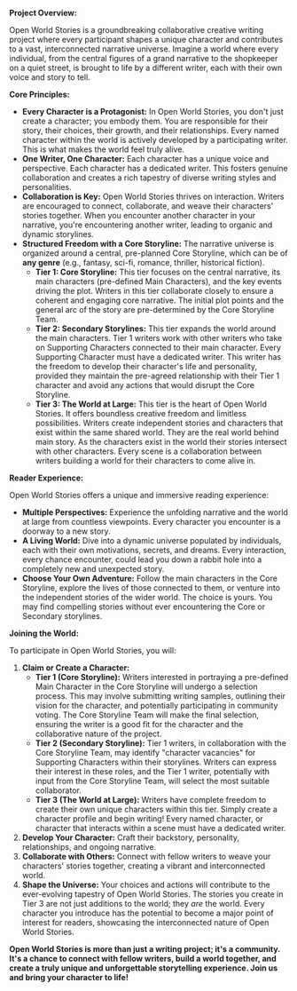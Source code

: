 **Project Overview:**

Open World Stories is a groundbreaking collaborative creative writing project where every participant shapes a unique character and contributes to a vast, interconnected narrative universe. Imagine a world where every individual, from the central figures of a grand narrative to the shopkeeper on a quiet street, is brought to life by a different writer, each with their own voice and story to tell.

**Core Principles:**


- **Every Character is a Protagonist:** In Open World Stories, you don't just create a character; you embody them. You are responsible for their story, their choices, their growth, and their relationships. Every named character within the world is actively developed by a participating writer. This is what makes the world feel truly alive.
- **One Writer, One Character:** Each character has a unique voice and perspective. Each character has a dedicated writer. This fosters genuine collaboration and creates a rich tapestry of diverse writing styles and personalities.
- **Collaboration is Key:** Open World Stories thrives on interaction. Writers are encouraged to connect, collaborate, and weave their characters' stories together. When you encounter another character in your narrative, you're encountering another writer, leading to organic and dynamic storylines.
- **Structured Freedom with a Core Storyline:** The narrative universe is organized around a central, pre-planned Core Storyline, which can be of **any genre** (e.g., fantasy, sci-fi, romance, thriller, historical fiction).
	- **Tier 1: Core Storyline:** This tier focuses on the central narrative, its main characters (pre-defined Main Characters), and the key events driving the plot. Writers in this tier collaborate closely to ensure a coherent and engaging core narrative. The initial plot points and the general arc of the story are pre-determined by the Core Storyline Team.
	- **Tier 2: Secondary Storylines:** This tier expands the world around the main characters. Tier 1 writers work with other writers who take on Supporting Characters connected to their main character. Every Supporting Character must have a dedicated writer. This writer has the freedom to develop their character's life and personality, provided they maintain the pre-agreed relationship with their Tier 1 character and avoid any actions that would disrupt the Core Storyline.
	- **Tier 3: The World at Large:** This tier is the heart of Open World Stories. It offers boundless creative freedom and limitless possibilities. Writers create independent stories and characters that exist within the same shared world. They are the real world behind main story. As the characters exist in the world their stories intersect with other characters. Every scene is a collaboration between writers building a world for their characters to come alive in.

**Reader Experience:**

Open World Stories offers a unique and immersive reading experience:


- **Multiple Perspectives:** Experience the unfolding narrative and the world at large from countless viewpoints. Every character you encounter is a doorway to a new story.
- **A Living World:** Dive into a dynamic universe populated by individuals, each with their own motivations, secrets, and dreams. Every interaction, every chance encounter, could lead you down a rabbit hole into a completely new and unexpected story.
- **Choose Your Own Adventure:** Follow the main characters in the Core Storyline, explore the lives of those connected to them, or venture into the independent stories of the wider world. The choice is yours. You may find compelling stories without ever encountering the Core or Secondary storylines.

**Joining the World:**

To participate in Open World Stories, you will:


1. **Claim or Create a Character:**
	- **Tier 1 (Core Storyline):** Writers interested in portraying a pre-defined Main Character in the Core Storyline will undergo a selection process. This may involve submitting writing samples, outlining their vision for the character, and potentially participating in community voting. The Core Storyline Team will make the final selection, ensuring the writer is a good fit for the character and the collaborative nature of the project.
	- **Tier 2 (Secondary Storyline):** Tier 1 writers, in collaboration with the Core Storyline Team, may identify "character vacancies" for Supporting Characters within their storylines. Writers can express their interest in these roles, and the Tier 1 writer, potentially with input from the Core Storyline Team, will select the most suitable collaborator.
	- **Tier 3 (The World at Large):** Writers have complete freedom to create their own unique characters within this tier. Simply create a character profile and begin writing! Every named character, or character that interacts within a scene must have a dedicated writer.
2. **Develop Your Character:** Craft their backstory, personality, relationships, and ongoing narrative.
3. **Collaborate with Others:** Connect with fellow writers to weave your characters' stories together, creating a vibrant and interconnected world.
4. **Shape the Universe:** Your choices and actions will contribute to the ever-evolving tapestry of Open World Stories. The stories you create in Tier 3 are not just additions to the world; they *are* the world. Every character you introduce has the potential to become a major point of interest for readers, showcasing the interconnected nature of Open World Stories.

**Open World Stories is more than just a writing project; it's a community. It's a chance to connect with fellow writers, build a world together, and create a truly unique and unforgettable storytelling experience. Join us and bring your character to life!**
